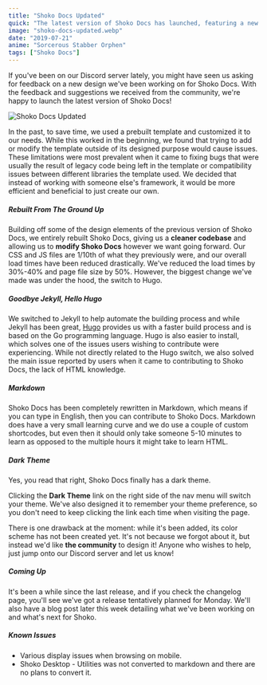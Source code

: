 ```yaml
---
title: "Shoko Docs Updated"
quick: "The latest version of Shoko Docs has launched, featuring a new design, rebuilt codebase, and a dark theme, with contributions now easier via Markdown."
image: "shoko-docs-updated.webp"
date: "2019-07-21"
anime: "Sorcerous Stabber Orphen"
tags: ["Shoko Docs"]
---
```


If you've been on our Discord server lately, you might have seen us asking for feedback on a new design we've been working on for Shoko Docs. With the feedback and suggestions we received from the community, we're happy to launch the latest version of Shoko Docs!

![Shoko Docs Updated](/images/blog/shoko-docs-updated-index.webp)

In the past, to save time, we used a prebuilt template and customized it to our needs. While this worked in the beginning, we found that trying to add or modify the template outside of its designed purpose would cause issues. These limitations were most prevalent when it came to fixing bugs that were usually the result of legacy code being left in the template or compatibility issues between different libraries the template used. We decided that instead of working with someone else's framework, it would be more efficient and beneficial to just create our own.

##### Rebuilt From The Ground Up

Building off some of the design elements of the previous version of Shoko Docs, we entirely rebuilt Shoko Docs, giving us a **cleaner codebase** and allowing us to **modify Shoko Docs** however we want going forward. Our CSS and JS files are 1/10th of what they previously were, and our overall load times have been reduced drastically. We've reduced the load times by 30%-40% and page file size by 50%. However, the biggest change we've made was under the hood, the switch to Hugo.

##### Goodbye Jekyll, Hello Hugo

We switched to Jekyll to help automate the building process and while Jekyll has been great, [Hugo](https://gohugo.io/) provides us with a faster build process and is based on the Go programming language. Hugo is also easier to install, which solves one of the issues users wishing to contribute were experiencing. While not directly related to the Hugo switch, we also solved the main issue reported by users when it came to contributing to Shoko Docs, the lack of HTML knowledge.

##### Markdown

Shoko Docs has been completely rewritten in Markdown, which means if you can type in English, then you can contribute to Shoko Docs. Markdown does have a very small learning curve and we do use a couple of custom shortcodes, but even then it should only take someone 5-10 minutes to learn as opposed to the multiple hours it might take to learn HTML.

##### Dark Theme

Yes, you read that right, Shoko Docs finally has a dark theme.

Clicking the **Dark Theme** link on the right side of the nav menu will switch your theme. We've also designed it to remember your theme preference, so you don't need to keep clicking the link each time when visiting the page.

There is one drawback at the moment: while it's been added, its color scheme has not been created yet. It's not because we forgot about it, but instead we'd like **the community** to design it! Anyone who wishes to help, just jump onto our Discord server and let us know!

##### Coming Up

It's been a while since the last release, and if you check the changelog page, you'll see we've got a release tentatively planned for Monday. We'll also have a blog post later this week detailing what we've been working on and what's next for Shoko.

##### Known Issues

- Various display issues when browsing on mobile.
- Shoko Desktop - Utilities was not converted to markdown and there are no plans to convert it.
